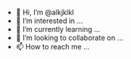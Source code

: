 - 👋 Hi, I’m @alkjklkl
- 👀 I’m interested in ...
- 🌱 I’m currently learning ...
- 💞️ I’m looking to collaborate on ...
- 📫 How to reach me ...

<!---
alkjklkl/alkjklkl is a ✨ special ✨ repository because its `README.md` (this file) appears on your GitHub profile.
You can click the Preview link to take a look at your changes.
--->
